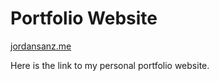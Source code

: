 # Portfolio Website

<a href="jordansanz.me">jordansanz.me<a/>

Here is the link to my personal portfolio website. 
